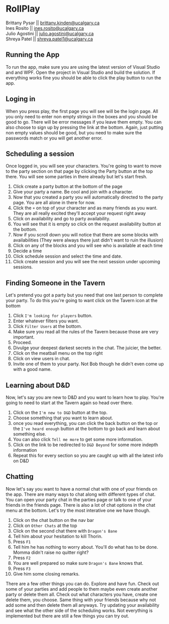 # RollPlay

Brittany Pysar  ||  brittany.kinden@ucalgary.ca  
Ines Rosito     ||  ines.rosito@ucalgary.ca  
Julio Agostini  ||  julio.agostini@ucalgary.ca  
Shreya Patel    ||  shreya.patel1@ucalgary.ca  

## Running the App
To run the app, make sure you are using the latest version of Visual Studio and and WPF. Open the project in Visual Studio and build the solution. If everything works fine you should be able to click the play button to run the app.

## Loging in
When you press play, the first page you will see will be the login page. All you only need to enter non empty strings in the boxes and you should be good to go. There will be error messages if you leave them empty. You can also choose to sign up by pressing the link at the bottom. Again, just putting non empty values should be good, but you need to make sure the passwords match or you will get another error.

## Scheduling a session
Once logged in, you will see your characters. You're going to want to move to the party section on that page by clicking the Party button at the top there. You will see some parties in there already but let's start fresh. 

1. Click create a party button at the bottom of the page 
2. Give your party a name. Be cool and join with a character. 
3. Now that you created a party you will automatically directed to the party page. You are all alone in there for now. 
4. Click the `+` on top of your character and as many friends as you want. They are all really excited they'll accept your request right away 
5. Click on availability and go to party availability. 
6. You will see that it is empty so click on the request availability button at the bottom.
7. Now if you scroll down you will notice that there are some blocks with availabilities (They were always there just didn't want to ruin the illusion) 
8. Click on any of the blocks and you will see who is available at each time 
9. Decide a time 
10. Click schedule session and select the time and date. 
11. Click create session and you will see the next session under upcoming sessions.

## Finding Someone in the Tavern
Let's pretend you got a party but you need that one last person to complete your party. To do this you're going to want click on the Tavern icon at the bottom

1. Click `I'm looking for players` button.
2. Enter whatever filters you want.
3. Click `Filter Users` at the bottom.
4. Make sure you read all the rules of the Tavern because those are very important.
5. Proceed.
6. Divulge your deepest darkest secrets in the chat. The juicier, the better.
7. Click on the meatball menu on the top right
8. Click on view users in chat.
9. Invite one of them to your party. Not Bob though he didn't even come up with a good name.

## Learning about D&D
Now, let's say you are new to D&D and you want to learn how to play. You're going to need to start at the Tavern again so head over there.

1. Click on the `I'm new to D&D` button at the top.
2. Choose something that you want to learn about.
3. once you read everything, you can click the back button on the top or the `I've heard enough` button at the bottom to go back and learn about something else.
4. You can also click `Tell me more` to get some more information.
5. Click on the link to be redirected to `D&D Beyond` for some more indepth information
4. Repeat this for every section so you are caught up with all the latest info on D&D

## Chatting
Now let's say you want to have a normal chat with one of your friends on the app. There are many ways to chat along with different types of chat. You can open your party chat in the parties page or talk to one of your friends in the friends page. There is also a lot of chat options in the chat menu at the bottom. Let's try the most interative one we have though.

1. Click on the chat button on the nav bar
2. Click on `Other Chats` at the top
3. Click on the second chat there with `Dragon's Bane`
4. Tell him about your hesitation to kill Thorin.
5. Press `F1`
6. Tell him he has nothing to worry about. You'll do what has to be done. Momma didn't raise no quitter right?
7. Press `F2`
8. You are well prepared so make sure `Dragon's Bane` knows that.
9. Press `F3`
10. Give him some closing remarks.


There are a few other things you can do. Explore and have fun. Check out some of your parties and add people to them maybe even create another party or delete them all. Check out what characters you have, create one delete them, you choose. Same thing with your friends because why not add some and then delete them all anyways. Try updating your availability and see what the other side of the scheduling works. Not everything is implemented but there are still a few things you can try out.